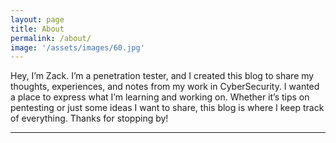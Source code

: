 ```yaml
---
layout: page
title: About
permalink: /about/
image: '/assets/images/60.jpg'
---
```


Hey, I’m Zack. I’m a penetration tester, and I created this blog to share my thoughts, experiences, and notes from my work in CyberSecurity. I wanted a place to express what I’m learning and working on. Whether it’s tips on pentesting or just some ideas I want to share, this blog is where I keep track of everything. Thanks for stopping by!


<hr>